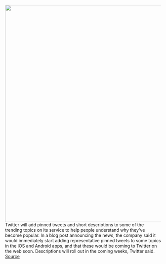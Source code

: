 <img src='https://cdn.vox-cdn.com/thumbor/agLcJd8BeUR0QxCrCmCSSnV8DGE=/0x0:1808x1214/1200x800/filters:focal(141x405:429x693)/cdn.vox-cdn.com/uploads/chorus_image/image/67340592/image__4_.0.png' width='700px' /><br/>
Twitter will add pinned tweets and short descriptions to some of the trending topics on its service to help people understand why they've become popular. In a blog post announcing the news, the company said it would immediately start adding representative pinned tweets to some topics in the iOS and Android apps, and that these would be coming to Twitter on the web soon. Descriptions will roll out in the coming weeks, Twitter said.
<a href='https://www.theverge.com/2020/9/2/21418044/twitter-trending-topics-representative-pinned-tweets-descriptions-misinformation'> Source <a/>